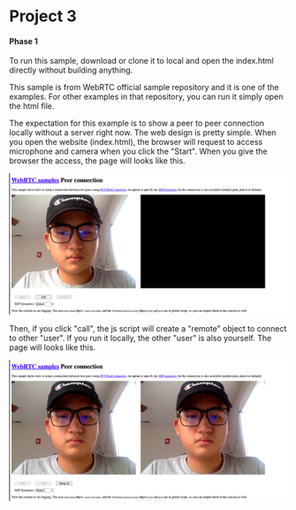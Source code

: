 # Project 3 

#### Phase 1

To run this sample, download or clone it to local and open the index.html directly without building anything.

This sample is from WebRTC official sample repository and it is one of the examples. For other examples in that repository, you can run it simply open the html file.

The expectation for this example is to show a peer to peer connection locally without a server right now.  The web design is pretty simple. When you open the website (index.html), the browser will request to access microphone and camera when you click the "Start". When you give the browser the access, the page will looks like this.

<img src="GetCamera.png">

Then, if you click "call", the js script will create a "remote" object to connect to other "user". If you run it locally, the other "user" is also yourself. The page will looks like this.

<img src="peer2peer.png">